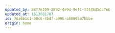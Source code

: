 ```yaml
---
updated_by: 38f7e309-2892-4e9d-9ef1-f3446d5dc7eb
updated_at: 1613681787
id: 7da6b1c1-08c0-4bdf-a99b-a88695a7bbbe
origin: home
---
```

